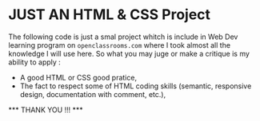 # JUST AN HTML & CSS Project
The following code is just a smal project whitch is include in Web Dev learning program on <code>openclassrooms.com</code> where I took almost all the knowledge I will use here.
So what you may juge or make a critique is my ability to apply :
- A good HTML or CSS good pratice,
- The fact to respect some of HTML coding skills (semantic, responsive design, documentation with comment, etc.),


*** THANK YOU !!! ***